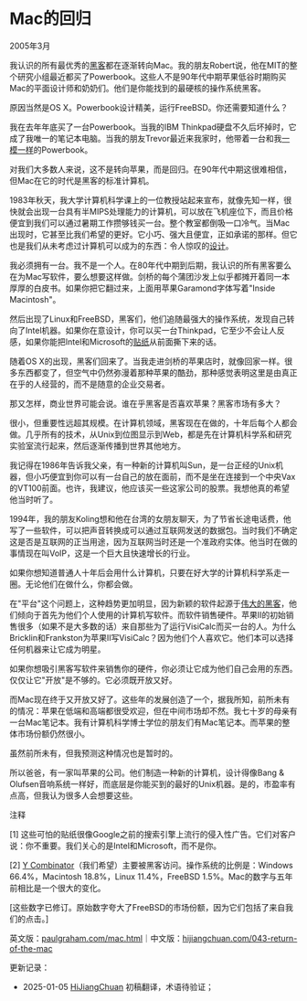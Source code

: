 



# Mac的回归

2005年3月

我认识的所有最优秀的[黑客](https://hijiangchuan.com/paulgraham/027-The-Word-Hacker)都在逐渐转向Mac。我的朋友Robert说，他在MIT的整个研究小组最近都买了Powerbook。这些人不是90年代中期苹果低谷时期购买Mac的平面设计师和奶奶们。他们是你能找到的最硬核的操作系统黑客。

原因当然是OS X。Powerbook设计精美，运行FreeBSD。你还需要知道什么？

我在去年年底买了一台Powerbook。当我的IBM Thinkpad硬盘不久后坏掉时，它成了我唯一的笔记本电脑。当我的朋友Trevor最近来我家时，他带着一台和我[一模一样](https://hijiangchuan.com/paulgraham/EXTRA048-Trevor-with-Powerbooks)的Powerbook。

对我们大多数人来说，这不是转向苹果，而是回归。在90年代中期这很难相信，但Mac在它的时代是黑客的标准计算机。

1983年秋天，我大学计算机科学课上的一位教授站起来宣布，就像先知一样，很快就会出现一台具有半MIPS处理能力的计算机，可以放在飞机座位下，而且价格便宜到我们可以通过暑期工作攒够钱买一台。整个教室都倒吸一口冷气。当Mac出现时，它甚至比我们希望的更好。它小巧、强大且便宜，正如承诺的那样。但它也是我们从未考虑过计算机可以成为的东西：令人惊叹的[设计](https://hijiangchuan.com/paulgraham/014-Taste-for-Makers)。

我必须拥有一台。我不是一个人。在80年代中期到后期，我认识的所有黑客要么在为Mac写软件，要么想要这样做。剑桥的每个蒲团沙发上似乎都摊开着同一本厚厚的白皮书。如果你把它翻过来，上面用苹果Garamond字体写着"Inside Macintosh"。

然后出现了Linux和FreeBSD，黑客们，他们追随最强大的操作系统，发现自己转向了Intel机器。如果你在意设计，你可以买一台Thinkpad，它至少不会让人反感，如果你能把Intel和Microsoft的[贴纸](https://hijiangchuan.com/paulgraham/EXTRA014-Designed-for-Microsoft-Windows)从前面撕下来的话。

随着OS X的出现，黑客们回来了。当我走进剑桥的苹果店时，就像回家一样。很多东西都变了，但空气中仍然弥漫着那种苹果的酷劲，那种感觉表明这里是由真正在乎的人经营的，而不是随意的企业交易者。

那又怎样，商业世界可能会说。谁在乎黑客是否喜欢苹果？黑客市场有多大？

很小，但重要性远超其规模。在计算机领域，黑客现在在做的，十年后每个人都会做。几乎所有的技术，从Unix到位图显示到Web，都是先在计算机科学系和研究实验室流行起来，然后逐渐传播到世界其他地方。

我记得在1986年告诉我父亲，有一种新的计算机叫Sun，是一台正经的Unix机器，但小巧便宜到你可以有一台自己的放在面前，而不是坐在连接到一个中央Vax的VT100前面。也许，我建议，他应该买一些这家公司的股票。我想他真的希望他当时听了。

1994年，我的朋友Koling想和他在台湾的女朋友聊天，为了节省长途电话费，他写了一些软件，可以把声音转换成可以通过互联网发送的数据包。当时我们不确定这是否是互联网的正当用途，因为互联网当时还是一个准政府实体。他当时在做的事情现在叫VoIP，这是一个巨大且快速增长的行业。

如果你想知道普通人十年后会用什么计算机，只要在好大学的计算机科学系走一圈。无论他们在做什么，你都会做。

在"平台"这个问题上，这种趋势更加明显，因为新颖的软件起源于[伟大的黑客](https://hijiangchuan.com/paulgraham/030-Great-Hackers)，他们倾向于首先为他们个人使用的计算机写软件。而软件销售硬件。苹果II的初始销售很多（如果不是大多数的话）来自那些为了运行VisiCalc而买一台的人。为什么Bricklin和Frankston为苹果II写VisiCalc？因为他们个人喜欢它。他们本可以选择任何机器来让它成为明星。

如果你想吸引黑客写软件来销售你的硬件，你必须让它成为他们自己会用的东西。仅仅让它"开放"是不够的。它必须既开放又好。

而Mac现在终于又开放又好了。这些年的发展创造了一个，据我所知，前所未有的情况：苹果在低端和高端都很受欢迎，但在中间市场却不然。我七十岁的母亲有一台Mac笔记本。我有计算机科学博士学位的朋友们有Mac笔记本。而苹果的整体市场份额仍然很小。

虽然前所未有，但我预测这种情况也是暂时的。

所以爸爸，有一家叫苹果的公司。他们制造一种新的计算机，设计得像Bang & Olufsen音响系统一样好，而底层是你能买到的最好的Unix机器。是的，市盈率有点高，但我认为很多人会想要这些。

注释

[1] 这些可怕的贴纸很像Google之前的搜索引擎上流行的侵入性广告。它们对客户说：你不重要。我们关心的是Intel和Microsoft，而不是你。

[2] [Y Combinator](http://ycombinator.com)（我们希望）主要被黑客访问。操作系统的比例是：Windows 66.4%，Macintosh 18.8%，Linux 11.4%，FreeBSD 1.5%。Mac的数字与五年前相比是一个很大的变化。

[这些数字已修订。原始数字夸大了FreeBSD的市场份额，因为它们包括了来自我们的点击。]

英文版：[paulgraham.com/mac.html](https://paulgraham.com/mac.html)｜中文版：[hijiangchuan.com/043-return-of-the-mac](https://hijiangchuan.com/043-return-of-the-mac)

更新记录：
- 2025-01-05 [HiJiangChuan](https://hijiangchuan.com) 初稿翻译，术语待验证；
